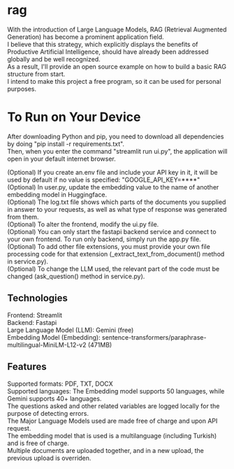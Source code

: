 # rag
With the introduction of Large Language Models, RAG (Retrieval Augmented Generation) has become a prominent application field.   
I believe that this strategy, which explicitly displays the benefits of Productive Artificial Intelligence, should have already been addressed globally and be well recognized.   
As a result, I'll provide an open source example on how to build a basic RAG structure from start.   
I intend to make this project a free program, so it can be used for personal purposes.  
 

# To Run on Your Device
After downloading Python and pip, you need to download all dependencies by doing "pip install -r requirements.txt".  
Then, when you enter the command "streamlit run ui.py", the application will open in your default internet browser.  

(Optional) If you create an.env file and include your API key in it, it will be used by default if no value is specified: "GOOGLE_API_KEY=****"    
(Optional) In user.py, update the embedding value to the name of another embedding model in Huggingface.    
(Optional) The log.txt file shows which parts of the documents you supplied in answer to your requests, as well as what type of response was generated from them.    
(Optional) To alter the frontend, modify the ui.py file.    
(Optional) You can only start the fastapi backend service and connect to your own frontend. To run only backend, simply run the app.py file.   
(Optional) To add other file extensions, you must provide your own file processing code for that extension (_extract_text_from_document() method in service.py).  
(Optional) To change the LLM used, the relevant part of the code must be changed (ask_question() method in service.py).    

## Technologies  
Frontend: Streamlit   
Backend: Fastapi   
Large Language Model (LLM): Gemini (free)   
Embedding Model (Embedding): sentence-transformers/paraphrase-multilingual-MiniLM-L12-v2 (471MB)   


## Features  
Supported formats: PDF, TXT, DOCX   
Supported languages: The Embedding model supports 50 languages, while Gemini supports 40+ languages.   
The questions asked and other related variables are logged locally for the purpose of detecting errors.   
The Major Language Models used are made free of charge and upon API request.   
The embedding model that is used is a  multilanguage (including Turkish) and is free of charge.   
Multiple documents are uploaded together, and in a new upload, the previous upload is overriden.   
